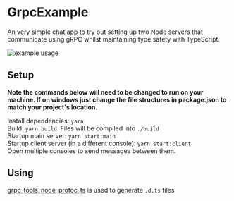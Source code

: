 # GrpcExample

An very simple chat app to try out setting up two Node servers that communicate using gRPC whilst maintaining type safety with TypeScript.

![example usage](http://puu.sh/BQNuh/b920beb932.png)

## Setup

**Note the commands below will need to be changed to run on your machine. If on windows just change the file structures in package.json to match your project's location.**

Install dependencies: `yarn`  
Build: `yarn build`. Files will be compiled into `./build`  
Startup main server: `yarn start:main`  
Startup client server (in a different console): `yarn start:client`  
Open multiple consoles to send messages between them.

## Using

[grpc_tools_node_protoc_ts](https://github.com/agreatfool/grpc_tools_node_protoc_ts) is used to generate `.d.ts` files
